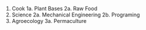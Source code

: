 1. Cook
 1a. Plant Bases
 2a. Raw Food
2. Science
 2a. Mechanical Engineering
 2b. Programing
3. Agroecology
 3a. Permaculture
 
